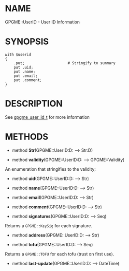 NAME
====

GPGME::UserID - User ID Information

SYNOPSIS
========

    with $userid
    {
        .put;                    # Stringify to summary
        put .uid;
        put .name;
        put .email;
        put .comment;
    }

DESCRIPTION
===========

See [gpgme_user_id_t](https://gnupg.org/documentation/manuals/gpgme/Key-objects.html) for more information

METHODS
=======

  * method **Str**(GPGME::UserID:D: --> Str:D)

  * method **validity**(GPGME::UserID:D: --> GPGME::Validity)

An enumeration that stringifies to the validity;

  * method **uid**(GPGME::UserID:D: --> Str)

  * method **name**(GPGME::UserID:D: --> Str)

  * method **email**(GPGME::UserID:D: --> Str)

  * method **comment**(GPGME::UserID:D: --> Str)

  * method **signatures**(GPGME::UserID:D: --> Seq)

Returns a `GPGME::KeySig` for each signature.

  * method **address**(GPGME::UserID:D: --> Str)

  * method **tofu**(GPGME::UserID:D: --> Seq)

Returns a `GPGME::TOFU` for each tofu (trust on first use).

  * method **last-update**(GPGME::UserID:D: --> DateTime)

